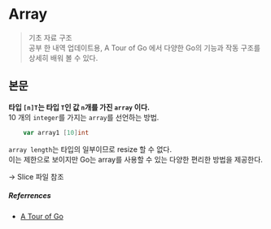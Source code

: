 # Array
> 기초 자료 구조 <br>
> 공부 한 내역 업데이트용, A Tour of Go 에서 다양한 Go의 기능과 작동 구조를 상세히 배워 볼 수 있다.

## 본문
**타입 `[n]T`는 타입 `T`인 값 `n`개를 가진 `array` 이다.**<br>
10 개의 `integer`를 가지는 `array`를 선언하는 방법.
```go
    var array1 [10]int
```
`array length`는 타입의 일부이므로 resize 할 수 없다. <br>
이는 제한으로 보이지만 Go는 array를 사용할 수 있는 다양한 편리한 방법을 제공한다.

-> Slice 파일 참조


##### Referrences
- [A Tour of Go](https://go.dev/tour/list)

